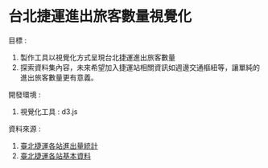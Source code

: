 台北捷運進出旅客數量視覺化
=======================  

目標 :   
1. 製作工具以視覺化方式呈現台北捷運進出旅客數量  
2. 探索資料集內容，未來希望加入捷運站相關資訊如週邊交通樞紐等，讓單純的進出旅客數量更有意義。  

開發環境 :   
1. 視覺化工具 : d3.js  

資料來源 :   
1. [臺北捷運各站進出量統計](http://data.taipei/opendata/datalist/datasetMeta?oid=1d71c478-205f-42c5-8386-35f86d74fdd1)  
2. [臺北捷運各站基本資料](http://kuro.tw/posts/2015/05/20/join-the-d3-in-google-map-image)  
